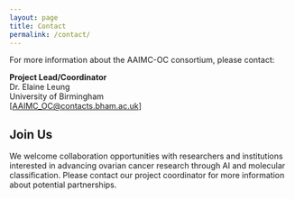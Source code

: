 ```yaml
---
layout: page
title: Contact
permalink: /contact/
---
```


For more information about the AAIMC-OC consortium, please contact:

**Project Lead/Coordinator**  
Dr. Elaine Leung  
University of Birmingham  
[AAIMC_OC@contacts.bham.ac.uk]

## Join Us

We welcome collaboration opportunities with researchers and institutions interested in advancing ovarian cancer research through AI and molecular classification. Please contact our project coordinator for more information about potential partnerships. 
